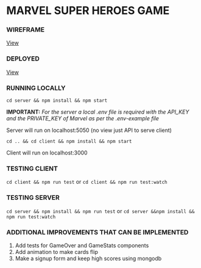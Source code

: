 # MARVEL SUPER HEROES GAME

### WIREFRAME
[View](./Wireframe.pdf)

### DEPLOYED
[View](https://marvel-game.netlify.com/)

### RUNNING LOCALLY
```cd server && npm install && npm start```

**IMPORTANT:** *For the server a local .env file is required with the API_KEY and the PRIVATE_KEY of Marvel as per the .env-example file*

Server will run on localhost:5050 (no view just API to serve client)

```cd .. && cd client && npm install && npm start```

Client will run on localhost:3000

### TESTING CLIENT
```cd client && npm run test``` or ```cd client && npm run test:watch```

### TESTING SERVER
```cd server && npm install && npm run test``` or ```cd server &&npm install && npm run test:watch```

### ADDITIONAL IMPROVEMENTS THAT CAN BE IMPLEMENTED
1. Add tests for GameOver and GameStats components
2. Add animation to make cards flip
3. Make a signup form and keep high scores using mongodb
